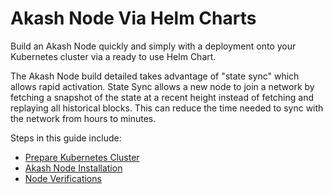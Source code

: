 # Akash Node Via Helm Charts

Build an Akash Node quickly and simply with a deployment onto your Kubernetes cluster via a ready to use Helm Chart.

The Akash Node build detailed takes advantage of "state sync" which allows rapid activation.  State Sync allows a new node to join a network by fetching a snapshot of the state at a recent height instead of fetching and replaying all historical blocks. This can reduce the time needed to sync with the network from hours to minutes.

Steps in this guide include:

* [Prepare Kubernetes Cluster](prepare-kubernetes-cluster.md)
* [Akash Node Installation](akash-node-installation.md)
* [Node Verifications](node-verifications.md)
